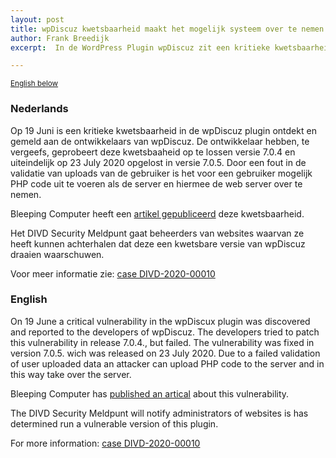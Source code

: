 ```yaml
---
layout: post
title: wpDiscuz kwetsbaarheid maakt het mogelijk systeem over te nemen / wpDiscuz vulnerability allows system takeover
author: Frank Breedijk
excerpt:  In de WordPress Plugin wpDiscuz zit een kritieke kwetsbaarheid die aanvalles in staat stelt een systemen over te nemen / Wordpress plugin wpDiscuz has a critical vulnerability that allows an attacker to take over the system.

---
```

<p>
	<small><a href='{{ page.url }}#english'>English below</a></small>
</p>

### Nederlands

Op 19 Juni is een kritieke kwetsbaarheid in de wpDiscuz plugin ontdekt en gemeld aan de ontwikkelaars van wpDiscuz. De ontwikkelaar hebben, te vergeefs, geprobeert deze kwetsbaaheid op te lossen versie 7.0.4 en uiteindelijk op 23 July 2020 opgelost in versie 7.0.5. Door een fout in de validatie van uploads van de gebruiker is het voor een gebruiker mogelijk PHP code uit te voeren als de server en hiermee de web server over te nemen.

Bleeping Computer heeft een [artikel gepubliceerd](https://www.bleepingcomputer.com/news/security/critical-wordpress-plugin-bug-lets-hackers-take-over-hosting-account/) deze kwetsbaarheid.

Het DIVD Security Meldpunt gaat beheerders van websites waarvan ze heeft kunnen achterhalen dat deze een kwetsbare versie van wpDiscuz draaien waarschuwen.

Voor meer informatie zie: [case DIVD-2020-00010](/DIVD-2020-00010/)

### English

On 19 June a critical vulnerability in the wpDiscux plugin was discovered and reported to the developers of wpDiscuz. The developers tried to patch this vulnerability in release 7.0.4., but failed. The vulnerability was fixed in version 7.0.5. wich was released on 23 July 2020. Due to a failed validation of user uploaded data an attacker can upload PHP code to the server and in this way take over the server.

Bleeping Computer has [published an artical](https://www.bleepingcomputer.com/news/security/critical-wordpress-plugin-bug-lets-hackers-take-over-hosting-account/) about this vulnerability.

The DIVD Security Meldpunt will notify administrators of websites is has determined run a vulnerable version of this plugin.

For more information: [case DIVD-2020-00010](/DIVD-2020-00010/)
